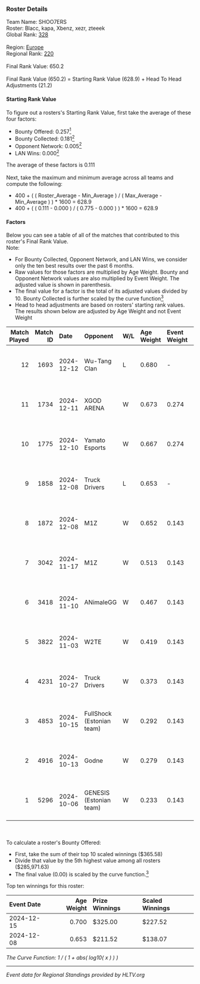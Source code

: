 ### Roster Details<br />
Team Name: SHOO7ERS<br />
Roster: Blacc, kapa, Xbenz, xezr, zteeek<br />
Global Rank: [328](../../standings_global_2025_02_28.md)<br />
<br />
Region: [Europe]( ../../standings_europe_2025_02_28.md)<br />
Regional Rank: [220]( ../../standings_europe_2025_02_28.md)<br />
<br />
Final Rank Value:  650.2<br />
<br />
Final Rank Value (650.2) = Starting Rank Value (628.9) + Head To Head Adjustments (21.2)<br />

#### Starting Rank Value<br />
To figure out a rosters's Starting Rank Value, first take the average of these four factors:<br />
- Bounty Offered: 0.257[<sup>1</sup>](#table2)
- Bounty Collected: 0.181[<sup>2</sup>](#table1)
- Opponent Network: 0.005[<sup>2</sup>](#table1)
- LAN Wins: 0.000[<sup>2</sup>](#table1)

The average of these factors is 0.111<br />
<br />
Next, take the maximum and minimum average across all teams and compute the following:<br />
- 400 + ( ( Roster_Average - Min_Average ) / ( Max_Average - Min_Average ) ) * 1600 = 628.9
- 400 + ( ( 0.111 - 0.000 ) / ( 0.775 - 0.000 ) ) * 1600 = 628.9


#### Factors<br />
Below you can see a table of all of the matches that contributed to this roster's Final Rank Value.<br />
Note:<br />

- For Bounty Collected, Opponent Network, and LAN Wins, we consider only the ten best results over the past 6 months.
- Raw values for those factors are multiplied by Age Weight. Bounty and Opponent Network values are also multiplied by Event Weight. The adjusted value is shown in parenthesis.
- The final value for a factor is the total of its adjusted values divided by 10. Bounty Collected is further scaled by the curve function[<sup>3</sup>](#curveFunction)
- Head to head adjustments are based on rosters' starting rank values. The results shown below are adjusted by Age Weight and not Event Weight
<span id="table1"></span><br />


| Match Played | Match ID | Date       | Opponent                  | W/L | Age Weight | Event Weight | Bounty Collected | Opponent Network | LAN Wins  | H2H Adj. | Roster                             |
| -: | -: | :- | :- | :- | :- | :- | :- | :- | :- | -: | :- |
|           12 |     1693 | 2024-12-12 | Wu-Tang Clan              | L   | 0.680      | -            | -                | -                | -         |   -10.17 | Blacc, kapa, Xbenz, xezr, zteeek   |
|           11 |     1734 | 2024-12-11 | XGOD ARENA                | W   | 0.673      | 0.274        | 0.000 (0.000)    | 0.042 (0.008)    | 0 (0.000) |     8.80 | Blacc, kapa, Wahtzz, Xbenz, zteeek |
|           10 |     1775 | 2024-12-10 | Yamato Esports            | W   | 0.667      | 0.274        | 0.000 (0.000)    | 0.021 (0.004)    | 0 (0.000) |     6.71 | Blacc, kapa, Wahtzz, Xbenz, zteeek |
|            9 |     1858 | 2024-12-08 | Truck Drivers             | L   | 0.653      | -            | -                | -                | -         |   -10.99 | Blacc, hY, kapa, wahtzz, Xbenz     |
|            8 |     1872 | 2024-12-08 | M1Z                       | W   | 0.652      | 0.143        | 0.000 (0.000)    | 0.122 (0.011)    | 0 (0.000) |     4.44 | Blacc, hY, kapa, wahtzz, Xbenz     |
|            7 |     3042 | 2024-11-17 | M1Z                       | W   | 0.513      | 0.143        | 0.000 (0.000)    | 0.122 (0.009)    | 0 (0.000) |     3.46 | Blacc, hY, kapa, wahtzz, Xbenz     |
|            6 |     3418 | 2024-11-10 | ANimaleGG                 | W   | 0.467      | 0.143        | 0.000 (0.000)    | 0.060 (0.004)    | 0 (0.000) |     4.40 | Blacc, hY, kapa, wahtzz, Xbenz     |
|            5 |     3822 | 2024-11-03 | W2TE                      | W   | 0.419      | 0.143        | 0.000 (0.000)    | 0.014 (0.001)    | 0 (0.000) |     2.64 | Blacc, hY, kapa, wahtzz, Xbenz     |
|            4 |     4231 | 2024-10-27 | Truck Drivers             | W   | 0.373      | 0.143        | 0.002 (0.000)    | 0.132 (0.007)    | 0 (0.000) |     5.88 | Blacc, hY, kapa, wahtzz, Xbenz     |
|            3 |     4853 | 2024-10-15 | FullShock (Estonian team) | W   | 0.292      | 0.143        | 0.000 (0.000)    | 0.019 (0.001)    | 0 (0.000) |     1.90 | Blacc, hY, kapa, wahtzz, Xbenz     |
|            2 |     4916 | 2024-10-13 | Godne                     | W   | 0.279      | 0.143        | 0.000 (0.000)    | 0.049 (0.002)    | 0 (0.000) |     1.85 | Blacc, hY, kapa, wahtzz, Xbenz     |
|            1 |     5296 | 2024-10-06 | GENESIS (Estonian team)   | W   | 0.233      | 0.143        | 0.000 (0.000)    | 0.118 (0.004)    | 0 (0.000) |     2.31 | Blacc, hY, kapa, wahtzz, Xbenz     |

<br />
<span id="table2"></span><br />
To calculate a roster's Bounty Offered:<br />

- First, take the sum of their top 10 scaled winnings ($365.58)
- Divide that value by the 5th highest value among all rosters ($285,971.63)
- The final value (0.00) is scaled by the curve function.[<sup>3</sup>](#curveFunction)

Top ten winnings for this roster:<br />

| Event Date | Age Weight | Prize Winnings | Scaled Winnings |
| :- | -: | :- | :- |
| 2024-12-15 |      0.700 | $325.00        | $227.52         |
| 2024-12-08 |      0.653 | $211.52        | $138.07         |


<span id="curveFunction"></span>_The Curve Function: 1 / ( 1 + abs( log10( x ) ) )_<br />

---
_Event data for Regional Standings provided by HLTV.org_<br />
